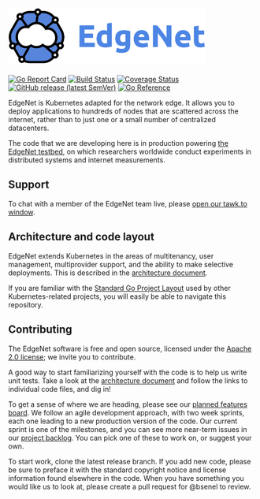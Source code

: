 ## <img src="/assets/logos/edgenet_logos_2020_05_03/edgenet_logo_2020_05_03_w_text_300dpi_10pct.png" alt="Welcome to EdgeNet" width="400">

[![Go Report Card](https://goreportcard.com/badge/github.com/EdgeNet-project/edgenet)](https://goreportcard.com/report/github.com/EdgeNet-project/edgenet)
[![Build Status](https://github.com/EdgeNet-project/edgenet/actions/workflows/test_and_publish.yaml/badge.svg?branch=master)](https://github.com/EdgeNet-project/edgenet/actions/workflows/test_and_publish.yaml)
[![Coverage Status](https://coveralls.io/repos/github/EdgeNet-project/edgenet/badge.svg?branch=master)](https://coveralls.io/github/EdgeNet-project/edgenet?branch=master)
[![GitHub release (latest SemVer)](https://img.shields.io/github/v/release/EdgeNet-project/edgenet)](https://github.com/EdgeNet-project/edgenet/releases)
[![Go Reference](https://pkg.go.dev/badge/github.com/EdgeNet-project/edgenet.svg)](https://pkg.go.dev/github.com/EdgeNet-project/edgenet)

EdgeNet is Kubernetes adapted for the network edge. It allows you to deploy applications to hundreds of nodes
that are scattered across the internet, rather than to just one or a small number of centralized datacenters.

The code that we are developing here is in production powering [the EdgeNet testbed](https://www.edge-net.org/),
on which researchers worldwide conduct experiments in distributed systems and internet measurements.

## Support

To chat with a member of the EdgeNet team live, please [open our tawk.to window](https://tawk.to/edgenet).

## Architecture and code layout

EdgeNet extends Kubernetes in the areas of multitenancy, user management, multiprovider support, and the ability to make selective deployments. This is described in the [architecture document](https://github.com/EdgeNet-project/edgenet/tree/release-1.0-documentation/docs/architecture).

If you are familiar with the [Standard Go Project Layout](https://github.com/golang-standards/project-layout) used
by other Kubernetes-related projects, you will easily be able to navigate this repository.

## Contributing

The EdgeNet software is free and open source, licensed under the [Apache 2.0 license](https://www.apache.org/licenses/LICENSE-2.0); we invite you to contribute.

A good way to start familiarizing yourself with the code is to help us write unit tests. Take a look at the [architecture document](https://github.com/EdgeNet-project/edgenet/tree/release-1.0-documentation/docs/architecture) and follow the links to individual code files, and dig in!

To get a sense of where we are heading, please see our 
[planned features board](https://github.com/orgs/EdgeNet-project/projects/1).
We follow an agile development approach, with two week sprints, each one leading to a new production version of the 
code. Our current sprint is one of the milestones, and you can see more near-term issues in our 
[project backlog](https://github.com/orgs/EdgeNet-project/projects/2).
You can pick one of these to work on, or suggest your own.

To start work, clone the latest release branch.
If you add new code, please be sure to preface it with the standard copyright notice and license information found elsewhere in the code.
When you have something you would like us to look at, please create a pull request for @bsenel to review.